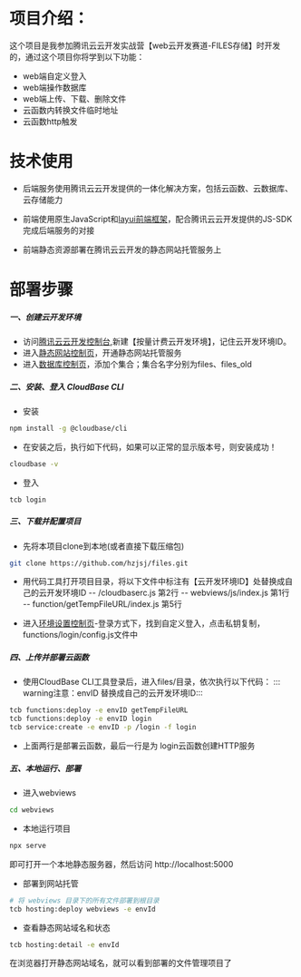 # 项目介绍：
这个项目是我参加腾讯云云开发实战营【web云开发赛道-FILES存储】时开发的，通过这个项目你将学到以下功能：
- web端自定义登入
- web端操作数据库
- web端上传、下载、删除文件
- 云函数内转换文件临时地址
- 云函数http触发

# 技术使用
- 后端服务使用腾讯云云开发提供的一体化解决方案，包括云函数、云数据库、云存储能力

- 前端使用原生JavaScript和[layui前端框架](https://www.layui.com)，配合腾讯云云开发提供的JS-SDK完成后端服务的对接

- 前端静态资源部署在腾讯云云开发的静态网站托管服务上

# 部署步骤
##### 一、创建云开发环境

- 访问[腾讯云云开发控制台](https://console.cloud.tencent.com/tcb),新建【按量计费云开发环境】，记住云开发环境ID。
- 进入[静态网站控制页](https://console.cloud.tencent.com/tcb/hosting)，开通静态网站托管服务
- 进入[数据库控制页](https://console.cloud.tencent.com/tcb/database)，添加个集合；集合名字分别为files、files_old


##### 二、安装、登入 CloudBase CLI
- 安装
``` bash
npm install -g @cloudbase/cli
```
- 在安装之后，执行如下代码，如果可以正常的显示版本号，则安装成功！
``` bash
cloudbase -v
```
- 登入
``` bash
tcb login
```

##### 三、下载并配置项目
- 先将本项目clone到本地(或者直接下载压缩包)
``` bash
git clone https://github.com/hzjsj/files.git
```
- 用代码工具打开项目目录，将以下文件中标注有【云开发环境ID】处替换成自己的云开发环境ID -- /cloudbaserc.js 第2行 -- webviews/js/index.js 第1行 -- function/getTempFileURL/index.js 第5行

- 进入[环境设置控制页](https://console.cloud.tencent.com/tcb/env/setting)-登录方式下，找到自定义登入，点击私钥复制，functions/login/config.js文件中

##### 四、上传并部署云函数
- 使用CloudBase CLI工具登录后，进入files/目录，依次执行以下代码： ::: warning注意：envID 替换成自己的云开发环境ID:::
``` bash
tcb functions:deploy -e envID getTempFileURL
tcb functions:deploy -e envID login
tcb service:create -e envID -p /login -f login
```
- 上面两行是部署云函数，最后一行是为 login云函数创建HTTP服务

##### 五、本地运行、部署
- 进入webviews
``` bash
cd webviews
```
- 本地运行项目
``` bash
npx serve
```
即可打开一个本地静态服务器，然后访问 http://localhost:5000
- 部署到网站托管
``` bash
# 将 webviews 目录下的所有文件部署到根目录
tcb hosting:deploy webviews -e envId
```
- 查看静态网站域名和状态
``` bash
tcb hosting:detail -e envId
```
在浏览器打开静态网站域名，就可以看到部署的文件管理项目了




